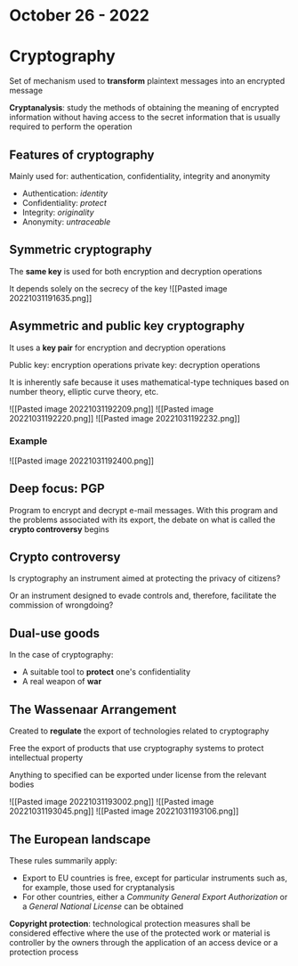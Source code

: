 # October 26 - 2022

# Cryptography

Set of mechanism used to **transform** plaintext messages into an encrypted message

**Cryptanalysis**: study the methods of obtaining the meaning of encrypted information without having access to the secret information that is usually required to perform the operation

## Features of cryptography

Mainly used for: authentication, confidentiality, integrity and anonymity

- Authentication: *identity*
- Confidentiality: *protect*
- Integrity: *originality*
- Anonymity: *untraceable*

## Symmetric cryptography

The **same key** is used for both encryption and decryption operations

It depends solely on the secrecy of the key
![[Pasted image 20221031191635.png]]

## Asymmetric and public key cryptography

It uses a **key pair** for encryption and decryption operations

Public key: encryption operations
private key: decryption operations

It is inherently safe because it uses mathematical-type techniques based on number theory, elliptic curve theory, etc.

![[Pasted image 20221031192209.png]]
![[Pasted image 20221031192220.png]]
![[Pasted image 20221031192232.png]]

### Example
![[Pasted image 20221031192400.png]]

## Deep focus: PGP

Program to encrypt and decrypt e-mail messages. With this program and the problems associated with its export, the debate on what is called the **crypto controversy** begins

## Crypto controversy

Is cryptography an instrument aimed at protecting the privacy of citizens?

Or an instrument designed to evade controls and, therefore, facilitate the commission of wrongdoing?

## Dual-use goods

In the case of cryptography:
- A suitable tool to **protect** one's confidentiality
- A real weapon of **war**

## The Wassenaar Arrangement

Created to **regulate** the export of technologies related to cryptography

Free the export of products that use cryptography systems to protect intellectual property

Anything to specified can be exported under license from the relevant bodies

![[Pasted image 20221031193002.png]]
![[Pasted image 20221031193045.png]]
![[Pasted image 20221031193106.png]]

## The European landscape

These rules summarily apply:
- Export to EU countries is free, except for particular instruments such as, for example, those used for cryptanalysis
- For other countries, either a *Community General Export Authorization* or a *General National License* can be obtained

**Copyright protection**: technological protection measures shall be considered effective where the use of the protected work or material is controller by the owners through the application of an access device or a protection process